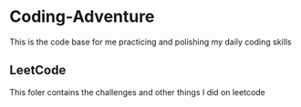 # Coding-Adventure
This is the code base for me practicing and polishing my daily coding skills

## LeetCode
This foler contains the challenges and other things I did on leetcode
